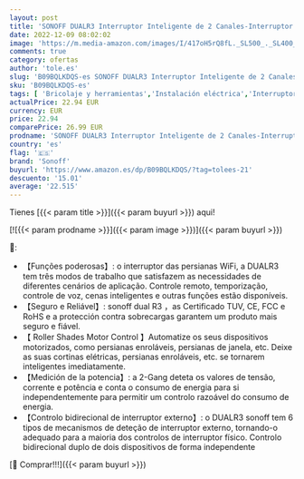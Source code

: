 ```yaml
---
layout: post
title: 'SONOFF DUALR3 Interruptor Inteligente de 2 Canales-Interruptor WiFi del Medidor de Potencia  Interruptor Inteligente para Persianas y Garaje  3 Modos de Trabaj Funciona com Alexa e Google Home 3300w'
date: 2022-12-09 08:02:02
image: 'https://m.media-amazon.com/images/I/417oH5rQ8fL._SL500_._SL400_.jpg'
comments: true
category: ofertas
author: 'tole.es'
slug: 'B09BQLKDQS-es SONOFF DUALR3 Interruptor Inteligente de 2 Canales-...'
sku: 'B09BQLKDQS-es'
tags: [ 'Bricolaje y herramientas','Instalación eléctrica','Interruptores de persianas y puertas automáticas','Interruptores y reguladores de luz','alexa','google','home','sonoff','🇪🇸', ]
actualPrice: 22.94 EUR
currency: EUR
price: 22.94
comparePrice: 26.99 EUR
prodname: 'SONOFF DUALR3 Interruptor Inteligente de 2 Canales-Interruptor WiFi del Medidor de Potencia  Interruptor Inteligente para Persianas y Garaje  3 Modos de Trabaj Funciona com Alexa e Google Home 3300w'
country: 'es'
flag: '🇪🇸'
brand: 'Sonoff'
buyurl: 'https://www.amazon.es/dp/B09BQLKDQS/?tag=tolees-21'
descuento: '15.01'
average: '22.515'
---
```


Tienes [{{< param title >}}]({{< param buyurl >}}) aqui!

[![{{< param prodname >}}]({{< param image >}})]({{< param buyurl >}})

🔎:

- 【Funções poderosas】: o interruptor das persianas WiFi, a DUALR3 tem três modos de trabalho que satisfazem as necessidades de diferentes cenários de aplicação. Controle remoto, temporização, controle de voz, cenas inteligentes e outras funções estão disponíveis.
- 【Seguro e Reliável】: sonoff dual R3 ，as Certificado TUV, CE, FCC e RoHS e a protección contra sobrecargas garantem um produto mais seguro e fiável.
- 【 Roller Shades Motor Control 】Automatize os seus dispositivos motorizados, como persianas enroláveis, persianas de janela, etc. Deixe as suas cortinas elétricas, persianas enroláveis, etc. se tornarem inteligentes imediatamente.
- 【Medición de la potencia】: a 2-Gang deteta os valores de tensão, corrente e potência e conta o consumo de energia para si independentemente para permitir um controlo razoável do consumo de energia.
- 【Controlo bidirecional de interruptor externo】: o DUALR3 sonoff tem 6 tipos de mecanismos de deteção de interruptor externo, tornando-o adequado para a maioria dos controlos de interruptor físico. Controlo bidirecional duplo de dois dispositivos de forma independente

[🛒 Comprar!!!]({{< param buyurl >}})
